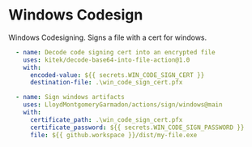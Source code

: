 # Windows Codesign

Windows Codesigning. Signs a file with a cert for windows.

```yaml
  - name: Decode code signing cert into an encrypted file
    uses: kitek/decode-base64-into-file-action@1.0
    with:
      encoded-value: ${{ secrets.WIN_CODE_SIGN_CERT }}
      destination-file: .\win_code_sign_cert.pfx

  - name: Sign windows artifacts
    uses: LloydMontgomeryGarmadon/actions/sign/windows@main
    with:
      certificate_path: .\win_code_sign_cert.pfx
      certificate_password: ${{ secrets.WIN_CODE_SIGN_PASSWORD }}
      file: ${{ github.workspace }}/dist/my-file.exe
```
